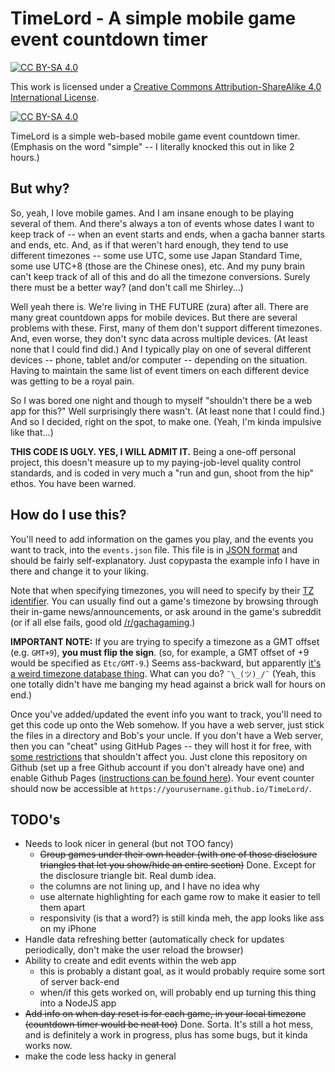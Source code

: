 # TimeLord - A simple mobile game event countdown timer

[![CC BY-SA 4.0][cc-by-sa-shield]][cc-by-sa]

This work is licensed under a
[Creative Commons Attribution-ShareAlike 4.0 International License][cc-by-sa].

[![CC BY-SA 4.0][cc-by-sa-image]][cc-by-sa]

[cc-by-sa]: http://creativecommons.org/licenses/by-sa/4.0/
[cc-by-sa-image]: https://licensebuttons.net/l/by-sa/4.0/88x31.png
[cc-by-sa-shield]: https://img.shields.io/badge/License-CC%20BY--SA%204.0-lightgrey.svg

TimeLord is a simple web-based mobile game event countdown timer. (Emphasis on the word "simple" -- I
literally knocked this out in like 2 hours.)

## But why?

So, yeah, I love mobile games. And I am insane enough to be playing several of them. And there's always a ton of
events whose dates I want to keep track of -- when an event starts and ends, when a gacha banner starts and ends,
etc. And, as if that weren't hard enough, they tend to use different timezones -- some use UTC, some use Japan
Standard Time, some use UTC+8 (those are the Chinese ones), etc. And my puny brain can't keep track of all of this
and do all the timezone conversions. Surely there must be a better way? (and don't call me Shirley...)

Well yeah there is. We're living in THE FUTURE (zura) after all. There are many great countdown apps for mobile
devices. But there are several problems with these. First, many of them don't support different timezones. And,
even worse, they don't sync data across multiple devices. (At least none that I could find did.) And I typically
play on one of several different devices -- phone, tablet and/or computer -- depending on the situation. Having to
maintain the same list of event timers on each different device was getting to be a royal pain.

So I was bored one night and though to myself "shouldn't there be a web app for this?" Well surprisingly there
wasn't. (At least none that I could find.) And so I decided, right on the spot, to make one. (Yeah, I'm kinda
impulsive like that...)

**THIS CODE IS UGLY. YES, I WILL ADMIT IT.** Being a one-off personal project, this doesn't measure up to my
paying-job-level quality control standards, and is coded in very much a "run and gun, shoot from the hip" ethos.
You have been warned.

## How do I use this?

You'll need to add information on the games you play, and the events you want to track, into the `events.json`
file. This file is in [JSON format](https://en.wikipedia.org/wiki/JSON) and should be fairly self-explanatory.
Just copypasta the example info I have in there and change it to your liking.

Note that when specifying timezones, you will need to specify by their [TZ identifier](https://www.ibm.com/docs/en/cloudpakw3700/2.3.0.0?topic=SS6PD2_2.3.0/doc/psapsys_restapi/time_zone_list.htm). You can usually find out a game's
timezone by browsing through their in-game news/announcements, or ask around in the game's subreddit (or if all
else fails, good old [/r/gachagaming](https://www.reddit.com/r/gachagaming/).)

**IMPORTANT NOTE:** If you are trying to specify a timezone as a GMT offset (e.g. `GMT+9`),
**you must flip the sign**. (so, for example, a GMT offset of +9 would be specified as `Etc/GMT-9`.)
Seems ass-backward, but apparently [it's a weird timezone database thing](https://stackoverflow.com/a/39781455).
What can you do? `¯\_(ツ)_/¯` (Yeah, this one totally didn't have me banging my head against a brick wall for hours
on end.)

Once you've added/updated the event info you want to track, you'll need to get this code up onto the Web somehow.
If you have a web server, just stick the files in a directory and Bob's your uncle. If you don't have a Web server,
then you can "cheat" using GitHub Pages -- they will host it for free, with
[some restrictions](https://docs.github.com/en/pages/getting-started-with-github-pages/about-github-pages#limits-on-use-of-github-pages) that shouldn't affect you.
Just clone this repository on Github (set up a free Github account if you don't already have one) and enable
Github Pages ([instructions can be found here](https://docs.github.com/en/pages/getting-started-with-github-pages/about-github-pages)).
Your event counter should now be accessible at `https://yourusername.github.io/TimeLord/`.

## TODO's

- Needs to look nicer in general (but not TOO fancy)
  - ~~Group games under their own header (with one of those disclosure triangles that let you show/hide an entire section)~~  Done. Except for the disclosure triangle bit. Real dumb idea.
  - the columns are not lining up, and I have no idea why
  - use alternate highlighting for each game row to make it easier to tell them apart
  - responsivity (is that a word?) is still kinda meh, the app looks like ass on my iPhone
- Handle data refreshing better (automatically check for updates periodically, don't make the user reload the browser)
- Ability to create and edit events within the web app
  - this is probably a distant goal, as it would probably require some sort of server back-end
  - when/if this gets worked on, will probably end up turning this thing into a NodeJS app
- ~~Add info on when day reset is for each game, in your local timezone (countdown timer would be neat too)~~  Done. Sorta. It's still a hot mess, and is definitely a work in progress, plus has some bugs, but it kinda works now.
- make the code less hacky in general
